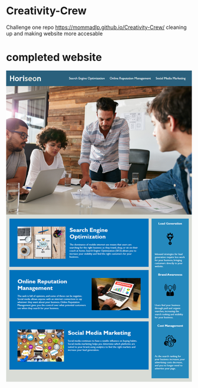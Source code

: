 
# Creativity-Crew
Challenge one repo
https://mommadlp.github.io/Creativity-Crew/
cleaning up and making website more accesable
# completed website
<img src="./assets/images/image.png" class="float center"/>
